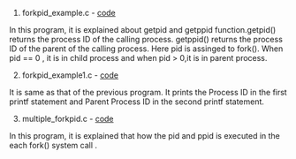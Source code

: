 1. forkpid_example.c - <a href = "https://github.com/abinashprabakar/Advanced-C/blob/main/forkpid/forkpid_example.c">code</a>

In this program, it is explained about getpid and getppid function.getpid() returns the process ID of the calling 
process. getppid() returns the process ID of the parent of the calling process. Here pid is assinged to fork(). 
When pid == 0 , it is in child process and when pid > 0,it is in parent process.


2. forkpid_example1.c - <a href = "https://github.com/abinashprabakar/Advanced-C/blob/main/forkpid/forkpid_example1.c">code</a> 

It is same as that of the previous program. It prints the Process ID in the first printf statement and Parent Process ID
in the second printf statement.


3. multiple_forkpid.c - <a href = "https://github.com/abinashprabakar/Advanced-C/blob/main/forkpid/multiple_forkpid.c">code</a> 

In this program, it is explained that how the pid and ppid is executed in the each fork() system call .
